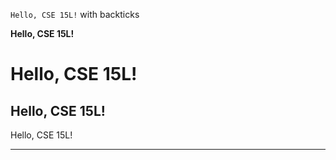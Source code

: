 `Hello, CSE 15L!` with backticks

**Hello, CSE 15L!**

# Hello, CSE 15L!

## Hello, CSE 15L!

Hello, CSE 15L!
***
